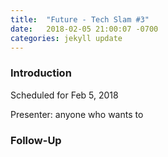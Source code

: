 ```yaml
---
title:  "Future - Tech Slam #3"
date:   2018-02-05 21:00:07 -0700
categories: jekyll update
---
```


### Introduction

Scheduled for Feb 5, 2018

Presenter: anyone who wants to

### Follow-Up


